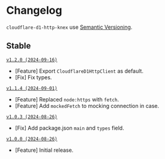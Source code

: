 # Changelog

`cloudflare-d1-http-knex` use [Semantic Versioning](https://semver.org/).

## Stable

[`v1.2.0 (2024-09-16)`](https://github.com/zfben/cloudflare-d1-http-knex/compare/v1.1.4...v1.2.0)

- [Feature] Export `CloudflareD1HttpClient` as default.
- [Fix] Fix types.

[`v1.1.4 (2024-09-01)`](https://github.com/zfben/cloudflare-d1-http-knex/compare/v1.0.3...v1.1.4)

- [Feature] Replaced `node:https` with `fetch`.
- [Feature] Add `mockedFetch` to mocking connection in case.

[`v1.0.3 (2024-08-26)`](https://github.com/zfben/cloudflare-d1-http-knex/compare/v1.0.0...v1.0.3)

- [Fix] Add package.json `main` and `types` field.

[`v1.0.0 (2024-08-26)`](https://github.com/zfben/cloudflare-d1-http-knex/compare/v0.0.0...v1.0.0)

- [Feature] Initial release.
